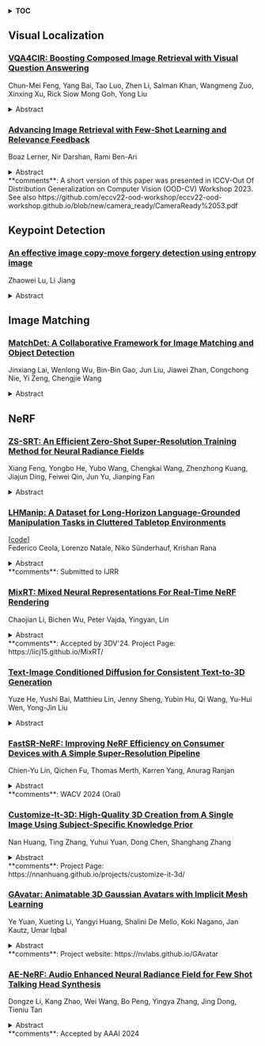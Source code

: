 <details>
  <summary><b>TOC</b></summary>
  <ol>
    <li><a href=#visual-localization>Visual Localization</a></li>
      <ul>
        <li><a href=#VQA4CIR:-Boosting-Composed-Image-Retrieval-with-Visual-Question-Answering>VQA4CIR: Boosting Composed Image Retrieval with Visual Question Answering</a></li>
        <li><a href=#Advancing-Image-Retrieval-with-Few-Shot-Learning-and-Relevance-Feedback>Advancing Image Retrieval with Few-Shot Learning and Relevance Feedback</a></li>
      </ul>
    </li>
    <li><a href=#keypoint-detection>Keypoint Detection</a></li>
      <ul>
        <li><a href=#An-effective-image-copy-move-forgery-detection-using-entropy-image>An effective image copy-move forgery detection using entropy image</a></li>
      </ul>
    </li>
    <li><a href=#image-matching>Image Matching</a></li>
      <ul>
        <li><a href=#MatchDet:-A-Collaborative-Framework-for-Image-Matching-and-Object-Detection>MatchDet: A Collaborative Framework for Image Matching and Object Detection</a></li>
      </ul>
    </li>
    <li><a href=#nerf>NeRF</a></li>
      <ul>
        <li><a href=#ZS-SRT:-An-Efficient-Zero-Shot-Super-Resolution-Training-Method-for-Neural-Radiance-Fields>ZS-SRT: An Efficient Zero-Shot Super-Resolution Training Method for Neural Radiance Fields</a></li>
        <li><a href=#LHManip:-A-Dataset-for-Long-Horizon-Language-Grounded-Manipulation-Tasks-in-Cluttered-Tabletop-Environments>LHManip: A Dataset for Long-Horizon Language-Grounded Manipulation Tasks in Cluttered Tabletop Environments</a></li>
        <li><a href=#MixRT:-Mixed-Neural-Representations-For-Real-Time-NeRF-Rendering>MixRT: Mixed Neural Representations For Real-Time NeRF Rendering</a></li>
        <li><a href=#Text-Image-Conditioned-Diffusion-for-Consistent-Text-to-3D-Generation>Text-Image Conditioned Diffusion for Consistent Text-to-3D Generation</a></li>
        <li><a href=#GAvatar:-Animatable-3D-Gaussian-Avatars-with-Implicit-Mesh-Learning>GAvatar: Animatable 3D Gaussian Avatars with Implicit Mesh Learning</a></li>
        <li><a href=#AE-NeRF:-Audio-Enhanced-Neural-Radiance-Field-for-Few-Shot-Talking-Head-Synthesis>AE-NeRF: Audio Enhanced Neural Radiance Field for Few Shot Talking Head Synthesis</a></li>
        <li><a href=#FastSR-NeRF:-Improving-NeRF-Efficiency-on-Consumer-Devices-with-A-Simple-Super-Resolution-Pipeline>FastSR-NeRF: Improving NeRF Efficiency on Consumer Devices with A Simple Super-Resolution Pipeline</a></li>
        <li><a href=#Customize-It-3D:-High-Quality-3D-Creation-from-A-Single-Image-Using-Subject-Specific-Knowledge-Prior>Customize-It-3D: High-Quality 3D Creation from A Single Image Using Subject-Specific Knowledge Prior</a></li>
      </ul>
    </li>
  </ol>
</details>

## Visual Localization  

### [VQA4CIR: Boosting Composed Image Retrieval with Visual Question Answering](http://arxiv.org/abs/2312.12273)  
Chun-Mei Feng, Yang Bai, Tao Luo, Zhen Li, Salman Khan, Wangmeng Zuo, Xinxing Xu, Rick Siow Mong Goh, Yong Liu  
<details>  
  <summary>Abstract</summary>  
  <ol>  
    Albeit progress has been made in Composed Image Retrieval (CIR), we empirically find that a certain percentage of failure retrieval results are not consistent with their relative captions. To address this issue, this work provides a Visual Question Answering (VQA) perspective to boost the performance of CIR. The resulting VQA4CIR is a post-processing approach and can be directly plugged into existing CIR methods. Given the top-C retrieved images by a CIR method, VQA4CIR aims to decrease the adverse effect of the failure retrieval results being inconsistent with the relative caption. To find the retrieved images inconsistent with the relative caption, we resort to the "QA generation to VQA" self-verification pipeline. For QA generation, we suggest fine-tuning LLM (e.g., LLaMA) to generate several pairs of questions and answers from each relative caption. We then fine-tune LVLM (e.g., LLaVA) to obtain the VQA model. By feeding the retrieved image and question to the VQA model, one can find the images inconsistent with relative caption when the answer by VQA is inconsistent with the answer in the QA pair. Consequently, the CIR performance can be boosted by modifying the ranks of inconsistently retrieved images. Experimental results show that our proposed method outperforms state-of-the-art CIR methods on the CIRR and Fashion-IQ datasets.  
  </ol>  
</details>  
  
### [Advancing Image Retrieval with Few-Shot Learning and Relevance Feedback](http://arxiv.org/abs/2312.11078)  
Boaz Lerner, Nir Darshan, Rami Ben-Ari  
<details>  
  <summary>Abstract</summary>  
  <ol>  
    With such a massive growth in the number of images stored, efficient search in a database has become a crucial endeavor managed by image retrieval systems. Image Retrieval with Relevance Feedback (IRRF) involves iterative human interaction during the retrieval process, yielding more meaningful outcomes. This process can be generally cast as a binary classification problem with only {\it few} labeled samples derived from user feedback. The IRRF task frames a unique few-shot learning characteristics including binary classification of imbalanced and asymmetric classes, all in an open-set regime. In this paper, we study this task through the lens of few-shot learning methods. We propose a new scheme based on a hyper-network, that is tailored to the task and facilitates swift adjustment to user feedback. Our approach's efficacy is validated through comprehensive evaluations on multiple benchmarks and two supplementary tasks, supported by theoretical analysis. We demonstrate the advantage of our model over strong baselines on 4 different datasets in IRRF, addressing also retrieval of images with multiple objects. Furthermore, we show that our method can attain SoTA results in few-shot one-class classification and reach comparable results in binary classification task of few-shot open-set recognition.  
  </ol>  
</details>  
**comments**: A short version of this paper was presented in ICCV-Out Of
  Distribution Generalization on Computer Vision (OOD-CV) Workshop 2023. See
  also
  https://github.com/eccv22-ood-workshop/eccv22-ood-workshop.github.io/blob/new/camera_ready/CameraReady%2053.pdf  
  
  



## Keypoint Detection  

### [An effective image copy-move forgery detection using entropy image](http://arxiv.org/abs/2312.11793)  
Zhaowei Lu, Li Jiang  
<details>  
  <summary>Abstract</summary>  
  <ol>  
    Image forensics has become increasingly important in our daily lives. As a fundamental type of forgeries, Copy-Move Forgery Detection (CMFD) has received significant attention in the academic community. Keypoint-based algorithms, particularly those based on SIFT, have achieved good results in CMFD. However, the most of keypoint detection algorithms often fail to generate sufficient matches when tampered patches are present in smooth areas. To tackle this problem, we introduce entropy images to determine the coordinates and scales of keypoints, resulting significantly increasing the number of keypoints. Furthermore, we develop an entropy level clustering algorithm to avoid increased matching complexity caused by non-ideal distribution of grayscale values in keypoints. Experimental results demonstrate that our algorithm achieves a good balance between performance and time efficiency.  
  </ol>  
</details>  
  
  



## Image Matching  

### [MatchDet: A Collaborative Framework for Image Matching and Object Detection](http://arxiv.org/abs/2312.10983)  
Jinxiang Lai, Wenlong Wu, Bin-Bin Gao, Jun Liu, Jiawei Zhan, Congchong Nie, Yi Zeng, Chengjie Wang  
<details>  
  <summary>Abstract</summary>  
  <ol>  
    Image matching and object detection are two fundamental and challenging tasks, while many related applications consider them two individual tasks (i.e. task-individual). In this paper, a collaborative framework called MatchDet (i.e. task-collaborative) is proposed for image matching and object detection to obtain mutual improvements. To achieve the collaborative learning of the two tasks, we propose three novel modules, including a Weighted Spatial Attention Module (WSAM) for Detector, and Weighted Attention Module (WAM) and Box Filter for Matcher. Specifically, the WSAM highlights the foreground regions of target image to benefit the subsequent detector, the WAM enhances the connection between the foreground regions of pair images to ensure high-quality matches, and Box Filter mitigates the impact of false matches. We evaluate the approaches on a new benchmark with two datasets called Warp-COCO and miniScanNet. Experimental results show our approaches are effective and achieve competitive improvements.  
  </ol>  
</details>  
  
  



## NeRF  

### [ZS-SRT: An Efficient Zero-Shot Super-Resolution Training Method for Neural Radiance Fields](http://arxiv.org/abs/2312.12122)  
Xiang Feng, Yongbo He, Yubo Wang, Chengkai Wang, Zhenzhong Kuang, Jiajun Ding, Feiwei Qin, Jun Yu, Jianping Fan  
<details>  
  <summary>Abstract</summary>  
  <ol>  
    Neural Radiance Fields (NeRF) have achieved great success in the task of synthesizing novel views that preserve the same resolution as the training views. However, it is challenging for NeRF to synthesize high-quality high-resolution novel views with low-resolution training data. To solve this problem, we propose a zero-shot super-resolution training framework for NeRF. This framework aims to guide the NeRF model to synthesize high-resolution novel views via single-scene internal learning rather than requiring any external high-resolution training data. Our approach consists of two stages. First, we learn a scene-specific degradation mapping by performing internal learning on a pretrained low-resolution coarse NeRF. Second, we optimize a super-resolution fine NeRF by conducting inverse rendering with our mapping function so as to backpropagate the gradients from low-resolution 2D space into the super-resolution 3D sampling space. Then, we further introduce a temporal ensemble strategy in the inference phase to compensate for the scene estimation errors. Our method is featured on two points: (1) it does not consume high-resolution views or additional scene data to train super-resolution NeRF; (2) it can speed up the training process by adopting a coarse-to-fine strategy. By conducting extensive experiments on public datasets, we have qualitatively and quantitatively demonstrated the effectiveness of our method.  
  </ol>  
</details>  
  
### [LHManip: A Dataset for Long-Horizon Language-Grounded Manipulation Tasks in Cluttered Tabletop Environments](http://arxiv.org/abs/2312.12036)  
[[code](https://github.com/fedeceola/lhmanip)]  
Federico Ceola, Lorenzo Natale, Niko Sünderhauf, Krishan Rana  
<details>  
  <summary>Abstract</summary>  
  <ol>  
    Instructing a robot to complete an everyday task within our homes has been a long-standing challenge for robotics. While recent progress in language-conditioned imitation learning and offline reinforcement learning has demonstrated impressive performance across a wide range of tasks, they are typically limited to short-horizon tasks -- not reflective of those a home robot would be expected to complete. While existing architectures have the potential to learn these desired behaviours, the lack of the necessary long-horizon, multi-step datasets for real robotic systems poses a significant challenge. To this end, we present the Long-Horizon Manipulation (LHManip) dataset comprising 200 episodes, demonstrating 20 different manipulation tasks via real robot teleoperation. The tasks entail multiple sub-tasks, including grasping, pushing, stacking and throwing objects in highly cluttered environments. Each task is paired with a natural language instruction and multi-camera viewpoints for point-cloud or NeRF reconstruction. In total, the dataset comprises 176,278 observation-action pairs which form part of the Open X-Embodiment dataset. The full LHManip dataset is made publicly available \href{https://github.com/fedeceola/LHManip}{here}.  
  </ol>  
</details>  
**comments**: Submitted to IJRR  
  
### [MixRT: Mixed Neural Representations For Real-Time NeRF Rendering](http://arxiv.org/abs/2312.11841)  
Chaojian Li, Bichen Wu, Peter Vajda, Yingyan, Lin  
<details>  
  <summary>Abstract</summary>  
  <ol>  
    Neural Radiance Field (NeRF) has emerged as a leading technique for novel view synthesis, owing to its impressive photorealistic reconstruction and rendering capability. Nevertheless, achieving real-time NeRF rendering in large-scale scenes has presented challenges, often leading to the adoption of either intricate baked mesh representations with a substantial number of triangles or resource-intensive ray marching in baked representations. We challenge these conventions, observing that high-quality geometry, represented by meshes with substantial triangles, is not necessary for achieving photorealistic rendering quality. Consequently, we propose MixRT, a novel NeRF representation that includes a low-quality mesh, a view-dependent displacement map, and a compressed NeRF model. This design effectively harnesses the capabilities of existing graphics hardware, thus enabling real-time NeRF rendering on edge devices. Leveraging a highly-optimized WebGL-based rendering framework, our proposed MixRT attains real-time rendering speeds on edge devices (over 30 FPS at a resolution of 1280 x 720 on a MacBook M1 Pro laptop), better rendering quality (0.2 PSNR higher in indoor scenes of the Unbounded-360 datasets), and a smaller storage size (less than 80% compared to state-of-the-art methods).  
  </ol>  
</details>  
**comments**: Accepted by 3DV'24. Project Page: https://licj15.github.io/MixRT/  
  
### [Text-Image Conditioned Diffusion for Consistent Text-to-3D Generation](http://arxiv.org/abs/2312.11774)  
Yuze He, Yushi Bai, Matthieu Lin, Jenny Sheng, Yubin Hu, Qi Wang, Yu-Hui Wen, Yong-Jin Liu  
<details>  
  <summary>Abstract</summary>  
  <ol>  
    By lifting the pre-trained 2D diffusion models into Neural Radiance Fields (NeRFs), text-to-3D generation methods have made great progress. Many state-of-the-art approaches usually apply score distillation sampling (SDS) to optimize the NeRF representations, which supervises the NeRF optimization with pre-trained text-conditioned 2D diffusion models such as Imagen. However, the supervision signal provided by such pre-trained diffusion models only depends on text prompts and does not constrain the multi-view consistency. To inject the cross-view consistency into diffusion priors, some recent works finetune the 2D diffusion model with multi-view data, but still lack fine-grained view coherence. To tackle this challenge, we incorporate multi-view image conditions into the supervision signal of NeRF optimization, which explicitly enforces fine-grained view consistency. With such stronger supervision, our proposed text-to-3D method effectively mitigates the generation of floaters (due to excessive densities) and completely empty spaces (due to insufficient densities). Our quantitative evaluations on the T $^3$ Bench dataset demonstrate that our method achieves state-of-the-art performance over existing text-to-3D methods. We will make the code publicly available.  
  </ol>  
</details>  
  
### [FastSR-NeRF: Improving NeRF Efficiency on Consumer Devices with A Simple Super-Resolution Pipeline](http://arxiv.org/abs/2312.11537)  
Chien-Yu Lin, Qichen Fu, Thomas Merth, Karren Yang, Anurag Ranjan  
<details>  
  <summary>Abstract</summary>  
  <ol>  
    Super-resolution (SR) techniques have recently been proposed to upscale the outputs of neural radiance fields (NeRF) and generate high-quality images with enhanced inference speeds. However, existing NeRF+SR methods increase training overhead by using extra input features, loss functions, and/or expensive training procedures such as knowledge distillation. In this paper, we aim to leverage SR for efficiency gains without costly training or architectural changes. Specifically, we build a simple NeRF+SR pipeline that directly combines existing modules, and we propose a lightweight augmentation technique, random patch sampling, for training. Compared to existing NeRF+SR methods, our pipeline mitigates the SR computing overhead and can be trained up to 23x faster, making it feasible to run on consumer devices such as the Apple MacBook. Experiments show our pipeline can upscale NeRF outputs by 2-4x while maintaining high quality, increasing inference speeds by up to 18x on an NVIDIA V100 GPU and 12.8x on an M1 Pro chip. We conclude that SR can be a simple but effective technique for improving the efficiency of NeRF models for consumer devices.  
  </ol>  
</details>  
**comments**: WACV 2024 (Oral)  
  
### [Customize-It-3D: High-Quality 3D Creation from A Single Image Using Subject-Specific Knowledge Prior](http://arxiv.org/abs/2312.11535)  
Nan Huang, Ting Zhang, Yuhui Yuan, Dong Chen, Shanghang Zhang  
<details>  
  <summary>Abstract</summary>  
  <ol>  
    In this paper, we present a novel two-stage approach that fully utilizes the information provided by the reference image to establish a customized knowledge prior for image-to-3D generation. While previous approaches primarily rely on a general diffusion prior, which struggles to yield consistent results with the reference image, we propose a subject-specific and multi-modal diffusion model. This model not only aids NeRF optimization by considering the shading mode for improved geometry but also enhances texture from the coarse results to achieve superior refinement. Both aspects contribute to faithfully aligning the 3D content with the subject. Extensive experiments showcase the superiority of our method, Customize-It-3D, outperforming previous works by a substantial margin. It produces faithful 360-degree reconstructions with impressive visual quality, making it well-suited for various applications, including text-to-3D creation.  
  </ol>  
</details>  
**comments**: Project Page: https://nnanhuang.github.io/projects/customize-it-3d/  
  
### [GAvatar: Animatable 3D Gaussian Avatars with Implicit Mesh Learning](http://arxiv.org/abs/2312.11461)  
Ye Yuan, Xueting Li, Yangyi Huang, Shalini De Mello, Koki Nagano, Jan Kautz, Umar Iqbal  
<details>  
  <summary>Abstract</summary>  
  <ol>  
    Gaussian splatting has emerged as a powerful 3D representation that harnesses the advantages of both explicit (mesh) and implicit (NeRF) 3D representations. In this paper, we seek to leverage Gaussian splatting to generate realistic animatable avatars from textual descriptions, addressing the limitations (e.g., flexibility and efficiency) imposed by mesh or NeRF-based representations. However, a naive application of Gaussian splatting cannot generate high-quality animatable avatars and suffers from learning instability; it also cannot capture fine avatar geometries and often leads to degenerate body parts. To tackle these problems, we first propose a primitive-based 3D Gaussian representation where Gaussians are defined inside pose-driven primitives to facilitate animation. Second, to stabilize and amortize the learning of millions of Gaussians, we propose to use neural implicit fields to predict the Gaussian attributes (e.g., colors). Finally, to capture fine avatar geometries and extract detailed meshes, we propose a novel SDF-based implicit mesh learning approach for 3D Gaussians that regularizes the underlying geometries and extracts highly detailed textured meshes. Our proposed method, GAvatar, enables the large-scale generation of diverse animatable avatars using only text prompts. GAvatar significantly surpasses existing methods in terms of both appearance and geometry quality, and achieves extremely fast rendering (100 fps) at 1K resolution.  
  </ol>  
</details>  
**comments**: Project website: https://nvlabs.github.io/GAvatar  
  
### [AE-NeRF: Audio Enhanced Neural Radiance Field for Few Shot Talking Head Synthesis](http://arxiv.org/abs/2312.10921)  
Dongze Li, Kang Zhao, Wei Wang, Bo Peng, Yingya Zhang, Jing Dong, Tieniu Tan  
<details>  
  <summary>Abstract</summary>  
  <ol>  
    Audio-driven talking head synthesis is a promising topic with wide applications in digital human, film making and virtual reality. Recent NeRF-based approaches have shown superiority in quality and fidelity compared to previous studies. However, when it comes to few-shot talking head generation, a practical scenario where only few seconds of talking video is available for one identity, two limitations emerge: 1) they either have no base model, which serves as a facial prior for fast convergence, or ignore the importance of audio when building the prior; 2) most of them overlook the degree of correlation between different face regions and audio, e.g., mouth is audio related, while ear is audio independent. In this paper, we present Audio Enhanced Neural Radiance Field (AE-NeRF) to tackle the above issues, which can generate realistic portraits of a new speaker with fewshot dataset. Specifically, we introduce an Audio Aware Aggregation module into the feature fusion stage of the reference scheme, where the weight is determined by the similarity of audio between reference and target image. Then, an Audio-Aligned Face Generation strategy is proposed to model the audio related and audio independent regions respectively, with a dual-NeRF framework. Extensive experiments have shown AE-NeRF surpasses the state-of-the-art on image fidelity, audio-lip synchronization, and generalization ability, even in limited training set or training iterations.  
  </ol>  
</details>  
**comments**: Accepted by AAAI 2024  
  
  



